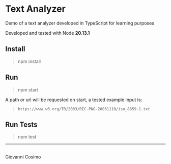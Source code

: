 # Text Analyzer
Demo of a text analyzer developed in TypeScript for learning purposes

Developed and tested with Node **20.13.1**

## Install

> npm install

## Run

> npm start

A path or url will be requested on start, a tested example input is:
> ```https://www.w3.org/TR/2003/REC-PNG-20031110/iso_8859-1.txt```

## Run Tests

> npm test

---
<br>
Giovanni Cosimo
